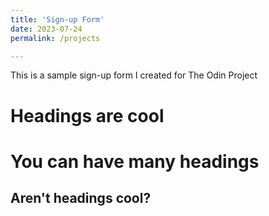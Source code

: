 ```yaml
---
title: 'Sign-up Form'
date: 2023-07-24
permalink: /projects

---
```


This is a sample sign-up form I created for The Odin Project

Headings are cool
======

You can have many headings
======

Aren't headings cool?
------
